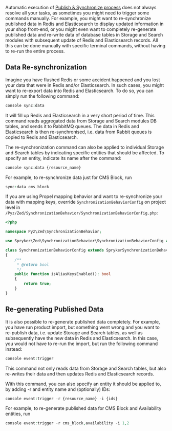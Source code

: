 Automatic execution of [Publish & Synchronize process](http://documentation.spryker.com/v4/docs/handling-data-publish-and-synchronization) does not always resolve all your tasks, as sometimes you might need to trigger some commands manually. For example, you might want to re-synchronize published data in Redis and Elasticsearch to display updated information in your shop front-end, or you might even want to completely re-generate published data and re-write data of database tables in Storage and Search modules with subsequent update of Redis and Elasticsearch records. All this can be done manually with specific terminal commands, without having to re-run the entire process.

## Data Re-synchronization

Imagine you have flushed Redis or some accident happened and you lost your data that were in Redis and/or Elasticsearch. In such cases, you might want to re-export data into Redis and Elasticsearch. To do so, you can simply run the following command:

```php
console sync:data
```

It will fill up Redis and Elasticsearch in a very short period of time. This command reads aggregated data from Storage and Search modules DB tables, and sends it to RabbitMQ queues. The data in Redis and Elasticsearch is then re-synchronised, i.e. data from Rabbit queues is copied to Redis and Elasticsearch.

The re-synchronization command can also be applied to individual Storage and Search tables by indicating specific entities that should be affected. To specify an entity, indicate its name after the command:

```php
console sync:data {resource_name}
```



For example, to re-synchronize data just for CMS Block, run

```php
sync:data cms_block
```

If you are using Propel mapping behavior and want to re-synchronize your data with mapping keys, override `SynchronizationBehaviorConfig` on project level in `/Pyz/Zed/SynchronizationBehavior/SynchronizationBehaviorConfig.php`:

```php
<?php

namespace Pyz\Zed\SynchronizationBehavior;

use Spryker\Zed\SynchronizationBehavior\SynchronizationBehaviorConfig as SprykerSynchronizationBehaviorConfig

class SynchronizationBehaviorConfig extends SprykerSynchronizationBehaviorConfig
{
    /**
     * @return bool
     */
    public function isAliasKeysEnabled(): bool
    {
        return true;
    }
}
```


## Re-generating Published Data

It is also possible to re-generate published data completely. For example, you have run product import, but something went wrong and you want to re-publish data, i.e. update Storage and Search tables, as well as subsequently have the new data in Redis and Elasticsearch. In this case, you would not have to re-run the import, but run the following command instead:

```php
console event:trigger
```
This command not only reads data from Storage and Search tables, but also re-writes their data and then updates Redis and Elasticsearch records.

With this command, you can also specify an entity it should be applied to, by adding -r and entity name and (optionally) IDs:

```php
console event:trigger -r {resource_name} -i {ids}
```

For example, to re-generate published data for CMS Block and Availability entities, run

```php
console event:trigger -r cms_block,availability -i 1,2
```

<!-- Last review date: November 7th, 2018- by Helen Kravchenko, Ruslan Dovhospynyi -->